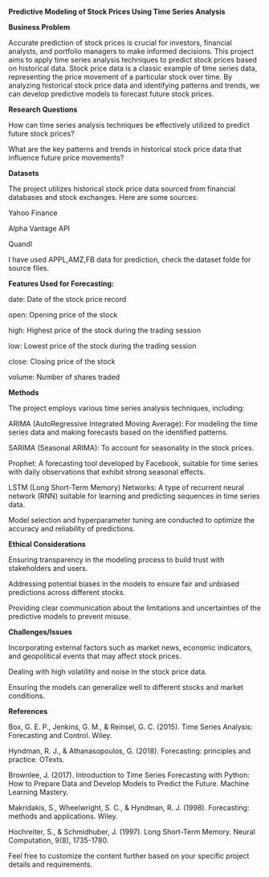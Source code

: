 **Predictive Modeling of Stock Prices Using Time Series Analysis**

**Business Problem**

Accurate prediction of stock prices is crucial for investors, financial analysts, and portfolio managers to make informed decisions. This project aims to apply time series analysis techniques to predict stock prices based on historical data. Stock price data is a classic example of time series data, representing the price movement of a particular stock over time. By analyzing historical stock price data and identifying patterns and trends, we can develop predictive models to forecast future stock prices.

**Research Questions**

How can time series analysis techniques be effectively utilized to predict future stock prices?

What are the key patterns and trends in historical stock price data that influence future price movements?

**Datasets**

The project utilizes historical stock price data sourced from financial databases and stock exchanges. Here are some  sources:

Yahoo Finance

Alpha Vantage API

Quandl

I have used APPL,AMZ,FB data for prediction, check the dataset folde for source files.

**Features Used for Forecasting:**

date: Date of the stock price record

open: Opening price of the stock

high: Highest price of the stock during the trading session

low: Lowest price of the stock during the trading session

close: Closing price of the stock

volume: Number of shares traded

**Methods**

The project employs various time series analysis techniques, including:

ARIMA (AutoRegressive Integrated Moving Average): For modeling the time series data and making forecasts based on the identified patterns.

SARIMA (Seasonal ARIMA): To account for seasonality in the stock prices.

Prophet: A forecasting tool developed by Facebook, suitable for time series with daily observations that exhibit strong seasonal effects.

LSTM (Long Short-Term Memory) Networks: A type of recurrent neural network (RNN) suitable for learning and predicting sequences in time series data.

Model selection and hyperparameter tuning are conducted to optimize the accuracy and reliability of predictions.

**Ethical Considerations**

Ensuring transparency in the modeling process to build trust with stakeholders and users.

Addressing potential biases in the models to ensure fair and unbiased predictions across different stocks.

Providing clear communication about the limitations and uncertainties of the predictive models to prevent misuse.

**Challenges/Issues**

Incorporating external factors such as market news, economic indicators, and geopolitical events that may affect stock prices.

Dealing with high volatility and noise in the stock price data.

Ensuring the models can generalize well to different stocks and market conditions.

**References**

Box, G. E. P., Jenkins, G. M., & Reinsel, G. C. (2015). Time Series Analysis: Forecasting and Control. Wiley.

Hyndman, R. J., & Athanasopoulos, G. (2018). Forecasting: principles and practice. OTexts.

Brownlee, J. (2017). Introduction to Time Series Forecasting with Python: How to Prepare Data and Develop Models to Predict the Future. Machine Learning Mastery.

Makridakis, S., Wheelwright, S. C., & Hyndman, R. J. (1998). Forecasting: methods and applications. Wiley.

Hochreiter, S., & Schmidhuber, J. (1997). Long Short-Term Memory. Neural Computation, 9(8), 1735-1780.

Feel free to customize the content further based on your specific project details and requirements.
